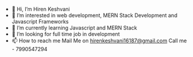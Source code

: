- 👋 Hi, I’m Hiren Keshvani
- 👀 I’m interested in web development, MERN Stack Development and Javascript Frameworks
- 🌱 I’m currently learning Javascript and MERN Stack
- 💞️ I’m looking for full time job in development
- 📫 How to reach me 
Mail Me on hirenkeshvani16187@gmail.com
Call me - 7990547294

<!---
HirenHKeshvani/HirenHKeshvani is a ✨ special ✨ repository because its `README.md` (this file) appears on your GitHub profile.
You can click the Preview link to take a look at your changes.
--->
